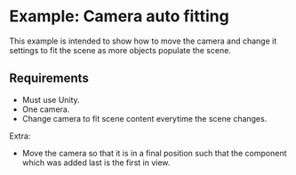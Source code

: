 # Example: Camera auto fitting
This example is intended to show how to move the camera and change it settings to fit the scene as more objects populate the scene.

## Requirements
- Must use Unity.
- One camera.
- Change camera to fit scene content everytime the scene changes.

Extra:
- Move the camera so that it is in a final position such that the component which was added last is the first in view.